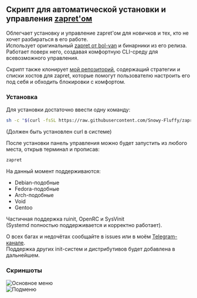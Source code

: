 ## Скрипт для автоматической установки и управления [zapret'ом](https://github.com/bol-van/zapret)

Облегчает установку и управление zapret'ом для новичков и тех, кто не хочет разбираться в его работе.  
Использует оригинальный [zapret от bol-van](https://github.com/bol-van/zapret) и бинарники из его релиза. Работает поверх него, создавая комфортную CLI-среду для всевозможного управления.  

Скрипт также клонирует [мой репозиторий](https://github.com/Snowy-Fluffy/zapret.cfgs), содержащий стратегии и списки хостов для zapret, которые помогут пользователю настроить его под себя и обходить блокировки с комфортом.  

### Установка  

Для установки достаточно ввести одну команду:  
```bash
sh -c "$(curl -fsSL https://raw.githubusercontent.com/Snowy-Fluffy/zapret.installer/refs/heads/main/installer.sh)"
```
(Должен быть установлен curl в системе)


После установки панель управления можно будет запустить из любого места, открыв терминал и прописав:  
```bash
zapret
```

На данный момент поддерживаются:  
- Debian-подобные  
- Fedora-подобные  
- Arch-подобные  
- Void  
- Gentoo

Частичная поддержка ruinit, OpenRC и SysVinit  
(Systemd полностью поддерживается и корректно работает).  

О всех багах и недочётах сообщайте в issues или в моём [Telegram-канале](https://t.me/linux_hi).  
Поддержка других init-систем и дистрибутивов будет добавлена в дальнейшем.  

### Скриншоты  
![Основное меню](https://snowyfluffy.ru/files/github/zapret-installer1.png)  
![Подменю](https://snowyfluffy.ru/files/github/zapret-installer2.png)  
